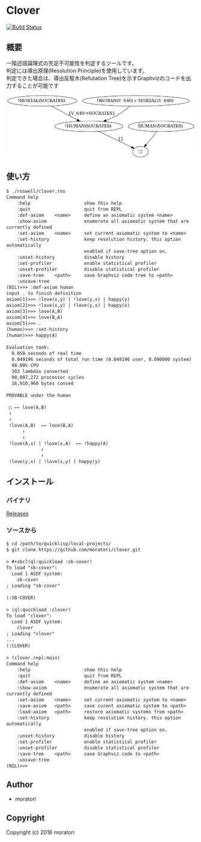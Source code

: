 # Clover

[![Build Status](https://travis-ci.org/moratori/clover.svg?branch=master)](https://travis-ci.org/moratori/clover)

## 概要

一階述語論理式の充足不可能性を判定するツールです。  
判定には導出原理(Resolution Principle)を使用しています。  
判定できた場合は、導出反駁木(Refutation Tree)を示すGraphvizのコードを出力することが可能です  

![sample proof figure](sample-refutation-tree.png)

## 使い方

```
$ ./roswell/clover.ros
Command help
    :help                    show this help
    :quit                    quit from REPL
    :def-axiom    <name>     define an axiomatic system <name>
    :show-axiom              enumerate all axiomatic system that are currently defined
    :set-axiom    <name>     set current axiomatic system to <name>
    :set-history             keep resolution history. this option automatically
                             enabled if save-tree option on.
    :unset-history           disable history
    :set-profiler            enable statistical profiler
    :unset-profiler          disable statistical profiler
    :save-tree    <path>     save Graphviz code tree to <path>
    :unsave-tree
(NIL)>>> :def-axiom human
input . to finish definition
axiom[1]>>> !love(x,y) | !love(y,x) | happy(y)
axiom[2]>>> !love(x,y) | !love(y,x) | happy(x)
axiom[3]>>> love(A,B)
axiom[4]>>> love(B,A)
axiom[5]>>> .
(human)>>> :set-history
(human)>>> happy(A)

Evaluation took:
  0.050 seconds of real time
  0.049196 seconds of total run time (0.049196 user, 0.000000 system)
  98.00% CPU
  303 lambdas converted
  98,007,272 processor cycles
  16,910,960 bytes consed

PROVABLE under the human

 □ ←← love(A,B)
 ↑
 ↑
 !love(A,B)  ←← love(B,A)
      ↑
      ↑
 !love(A,x) | !love(x,A)  ←← !happy(A)
             ↑
             ↑
 !love(y,x) | !love(x,y) | happy(y)
```

## インストール

### バイナリ

[Releases](https://github.com/moratori/clover/releases)

### ソースから

```
$ cd /path/to/quicklisp/local-projects/
$ git clone https://github.com/moratori/clover.git

> #+sbcl(ql:quickload :sb-cover)
To load "sb-cover":
  Load 1 ASDF system:
    sb-cover
; Loading "sb-cover"

(:SB-COVER)

> (ql:quickload :clover)
To load "clover":
  Load 1 ASDF system:
    clover
; Loading "clover"
...
(:CLOVER)

> (clover.repl:main)
Command help
    :help                    show this help
    :quit                    quit from REPL
    :def-axiom    <name>     define an axiomatic system <name>
    :show-axiom              enumerate all axiomatic system that are currently defined
    :set-axiom    <name>     set current axiomatic system to <name>
    :save-axiom   <path>     save curent axiomatic system to <path>
    :load-axiom   <path>     restore axiomatic systems from <path>
    :set-history             keep resolution history. this option automatically
                             enabled if save-tree option on.
    :unset-history           disable history
    :set-profiler            enable statistical profiler
    :unset-profiler          disable statistical profiler
    :save-tree    <path>     save Graphviz code to <path>
    :unsave-tree
(NIL)>>> 
```

## Author

* moratori

## Copyright

Copyright (c) 2018 moratori

